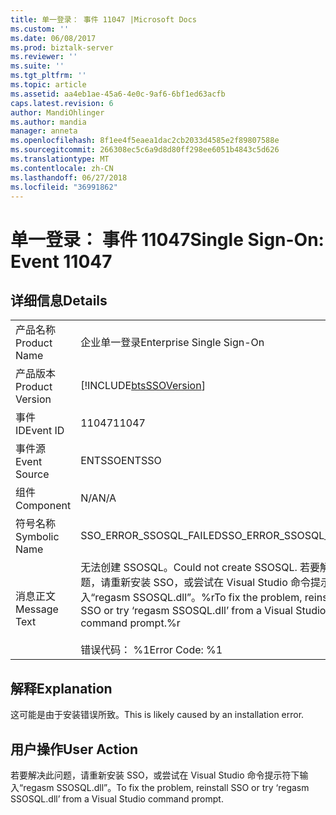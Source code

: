 ```yaml
---
title: 单一登录： 事件 11047 |Microsoft Docs
ms.custom: ''
ms.date: 06/08/2017
ms.prod: biztalk-server
ms.reviewer: ''
ms.suite: ''
ms.tgt_pltfrm: ''
ms.topic: article
ms.assetid: aa4eb1ae-45a6-4e0c-9af6-6bf1ed63acfb
caps.latest.revision: 6
author: MandiOhlinger
ms.author: mandia
manager: anneta
ms.openlocfilehash: 8f1ee4f5eaea1dac2cb2033d4585e2f89807588e
ms.sourcegitcommit: 266308ec5c6a9d8d80ff298ee6051b4843c5d626
ms.translationtype: MT
ms.contentlocale: zh-CN
ms.lasthandoff: 06/27/2018
ms.locfileid: "36991862"
---
```

# <a name="single-sign-on-event-11047"></a><span data-ttu-id="655f2-102">单一登录： 事件 11047</span><span class="sxs-lookup"><span data-stu-id="655f2-102">Single Sign-On: Event 11047</span></span>
## <a name="details"></a><span data-ttu-id="655f2-103">详细信息</span><span class="sxs-lookup"><span data-stu-id="655f2-103">Details</span></span>  
  
|                 |                                                                                                                                                         |
|-----------------|---------------------------------------------------------------------------------------------------------------------------------------------------------|
|  <span data-ttu-id="655f2-104">产品名称</span><span class="sxs-lookup"><span data-stu-id="655f2-104">Product Name</span></span>   |                                                                <span data-ttu-id="655f2-105">企业单一登录</span><span class="sxs-lookup"><span data-stu-id="655f2-105">Enterprise Single Sign-On</span></span>                                                                |
| <span data-ttu-id="655f2-106">产品版本</span><span class="sxs-lookup"><span data-stu-id="655f2-106">Product Version</span></span> |                                               [!INCLUDE[btsSSOVersion](../includes/btsssoversion-md.md)]                                                |
|    <span data-ttu-id="655f2-107">事件 ID</span><span class="sxs-lookup"><span data-stu-id="655f2-107">Event ID</span></span>     |                                                                          <span data-ttu-id="655f2-108">11047</span><span class="sxs-lookup"><span data-stu-id="655f2-108">11047</span></span>                                                                          |
|  <span data-ttu-id="655f2-109">事件源</span><span class="sxs-lookup"><span data-stu-id="655f2-109">Event Source</span></span>   |                                                                         <span data-ttu-id="655f2-110">ENTSSO</span><span class="sxs-lookup"><span data-stu-id="655f2-110">ENTSSO</span></span>                                                                          |
|    <span data-ttu-id="655f2-111">组件</span><span class="sxs-lookup"><span data-stu-id="655f2-111">Component</span></span>    |                                                                           <span data-ttu-id="655f2-112">N/A</span><span class="sxs-lookup"><span data-stu-id="655f2-112">N/A</span></span>                                                                           |
|  <span data-ttu-id="655f2-113">符号名称</span><span class="sxs-lookup"><span data-stu-id="655f2-113">Symbolic Name</span></span>  |                                                                 <span data-ttu-id="655f2-114">SSO_ERROR_SSOSQL_FAILED</span><span class="sxs-lookup"><span data-stu-id="655f2-114">SSO_ERROR_SSOSQL_FAILED</span></span>                                                                 |
|  <span data-ttu-id="655f2-115">消息正文</span><span class="sxs-lookup"><span data-stu-id="655f2-115">Message Text</span></span>   | <span data-ttu-id="655f2-116">无法创建 SSOSQL。</span><span class="sxs-lookup"><span data-stu-id="655f2-116">Could not create SSOSQL.</span></span> <span data-ttu-id="655f2-117">若要解决此问题，请重新安装 SSO，或尝试在 Visual Studio 命令提示符下输入“regasm SSOSQL.dll”。%r</span><span class="sxs-lookup"><span data-stu-id="655f2-117">To fix the problem, reinstall SSO or try ‘regasm SSOSQL.dll’ from a Visual Studio command prompt.%r</span></span><br /><br /> <span data-ttu-id="655f2-118">错误代码： %1</span><span class="sxs-lookup"><span data-stu-id="655f2-118">Error Code: %1</span></span> |
  
## <a name="explanation"></a><span data-ttu-id="655f2-119">解释</span><span class="sxs-lookup"><span data-stu-id="655f2-119">Explanation</span></span>  
 <span data-ttu-id="655f2-120">这可能是由于安装错误所致。</span><span class="sxs-lookup"><span data-stu-id="655f2-120">This is likely caused by an installation error.</span></span>  
  
## <a name="user-action"></a><span data-ttu-id="655f2-121">用户操作</span><span class="sxs-lookup"><span data-stu-id="655f2-121">User Action</span></span>  
 <span data-ttu-id="655f2-122">若要解决此问题，请重新安装 SSO，或尝试在 Visual Studio 命令提示符下输入“regasm SSOSQL.dll”。</span><span class="sxs-lookup"><span data-stu-id="655f2-122">To fix the problem, reinstall SSO or try ‘regasm SSOSQL.dll’ from a Visual Studio command prompt.</span></span>
